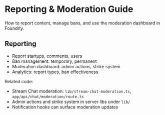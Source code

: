 # Reporting & Moderation Guide

How to report content, manage bans, and use the moderation dashboard in Foundrly.

## Reporting
- Report startups, comments, users
- Ban management: temporary, permanent
- Moderation dashboard: admin actions, strike system
- Analytics: report types, ban effectiveness

Related code:
- Stream Chat moderation: `lib/stream-chat-moderation.ts`, `app/api/chat/moderation/route.ts`
- Admin actions and strike system in server libs under `lib/`
- Notification hooks can surface moderation updates